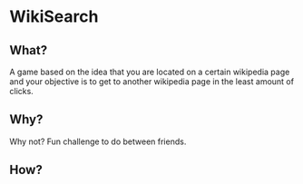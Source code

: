 # WikiSearch
## What?
A game based on the idea that you are located on a certain wikipedia page and your objective is to get to another wikipedia page in the least amount of clicks.
## Why?
Why not? Fun challenge to do between friends.
## How?